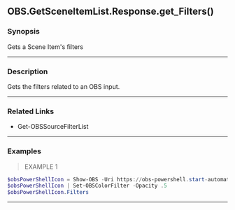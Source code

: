 OBS.GetSceneItemList.Response.get_Filters()
-------------------------------------------

### Synopsis
Gets a Scene Item's filters

---

### Description

Gets the filters related to an OBS input.

---

### Related Links
* Get-OBSSourceFilterList

---

### Examples
> EXAMPLE 1

```PowerShell
$obsPowerShellIcon = Show-OBS -Uri https://obs-powershell.start-automating.com/Assets/obs-powershell-animated-icon.svg
$obsPowerShellIcon | Set-OBSColorFilter -Opacity .5
$obsPowerShellIcon.Filters
```

---
